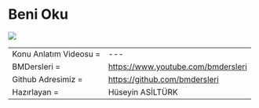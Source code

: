 

# Beni Oku

![](https://yt3.ggpht.com/ytc/AKedOLRmyYH2VRQSugP4Xy7ihrD980YRAYZEYYBJ_Cp1=s88-c-k-c0x00ffffff-no-rj)
 

|   |   |
| ------ | ------ |
| Konu Anlatım Videosu = | --- |
| BMDersleri  =  | https://www.youtube.com/bmdersleri |
| Github Adresimiz =  | https://github.com/bmdersleri | 
| Hazırlayan =  | Hüseyin ASİLTÜRK | 